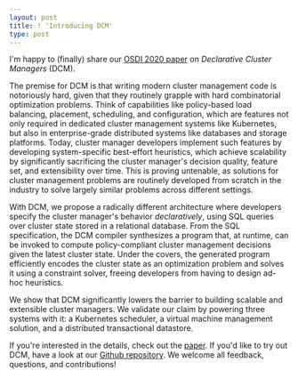 ```yaml
---
layout: post
title: ! 'Introducing DCM'
type: post  
---
```


I'm happy to (finally) share our [OSDI 2020 paper](/papers/dcm-osdi2020.pdf) on *Declarative Cluster
Managers* (DCM).

The premise for DCM is that writing modern cluster management code is notoriously hard, given that  they routinely
grapple with hard combinatorial optimization problems. Think of capabilities like policy-based load balancing,
placement, scheduling, and configuration, which are features not only required in dedicated cluster management systems
like Kubernetes, but also in  enterprise-grade distributed systems like databases and storage platforms. Today, cluster
manager developers implement such features by developing system-specific best-effort heuristics, which achieve
scalability by significantly sacrificing the cluster manager's decision quality, feature set, and extensibility over
time. This is proving untenable, as solutions for cluster management problems are routinely developed from scratch in
the industry to solve largely similar problems across different settings.

With DCM, we propose a radically different architecture where developers specify the cluster manager's behavior
*declaratively*, using SQL queries over cluster state stored in a relational database. From the SQL specification, the
DCM compiler synthesizes a program that, at runtime, can be invoked to compute policy-compliant cluster management
decisions given the latest cluster state. Under the covers, the generated program efficiently encodes the cluster state
as an optimization problem and solves it using a constraint solver, freeing developers from having to design ad-hoc
heuristics.

We show that DCM significantly lowers the barrier to building scalable and extensible cluster managers. We validate our
claim by powering three systems with it: a Kubernetes scheduler, a virtual machine management solution, and a
distributed transactional datastore.

If you're interested in the details, check out the [paper](/papers/dcm-osdi2020.pdf). If you'd like
to try out DCM, have a look at our [Github repository](https://github.com/vmware/declarative-cluster-management/). We
welcome all feedback, questions, and contributions!
